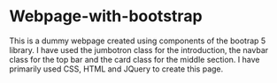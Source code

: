 # Webpage-with-bootstrap
This is a dummy webpage created using components of the bootrap 5 library. 
I have used the jumbotron class for the introduction, the navbar class for the top bar and the card class for the middle section. 
I have primarily used CSS, HTML and JQuery to create this page.
